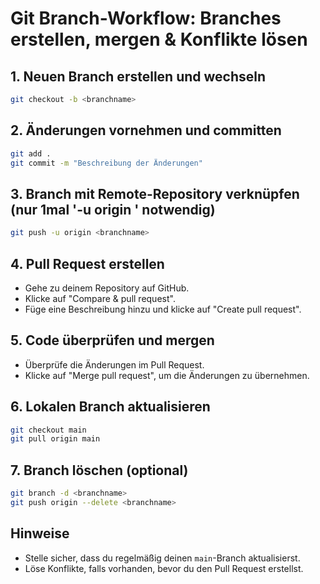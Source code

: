 # Git Branch-Workflow: Branches erstellen, mergen & Konflikte lösen

## 1. Neuen Branch erstellen und wechseln
```bash
git checkout -b <branchname>
```

## 2. Änderungen vornehmen und committen
```bash
git add .
git commit -m "Beschreibung der Änderungen"
```

## 3. Branch mit Remote-Repository verknüpfen (nur 1mal  '-u origin <branchname>' notwendig)
```bash
git push -u origin <branchname>
```

## 4. Pull Request erstellen
- Gehe zu deinem Repository auf GitHub.
- Klicke auf "Compare & pull request".
- Füge eine Beschreibung hinzu und klicke auf "Create pull request".

## 5. Code überprüfen und mergen
- Überprüfe die Änderungen im Pull Request.
- Klicke auf "Merge pull request", um die Änderungen zu übernehmen.

## 6. Lokalen Branch aktualisieren
```bash
git checkout main
git pull origin main
```

## 7. Branch löschen (optional)
```bash
git branch -d <branchname>
git push origin --delete <branchname>
```

## Hinweise
- Stelle sicher, dass du regelmäßig deinen `main`-Branch aktualisierst.
- Löse Konflikte, falls vorhanden, bevor du den Pull Request erstellst.





